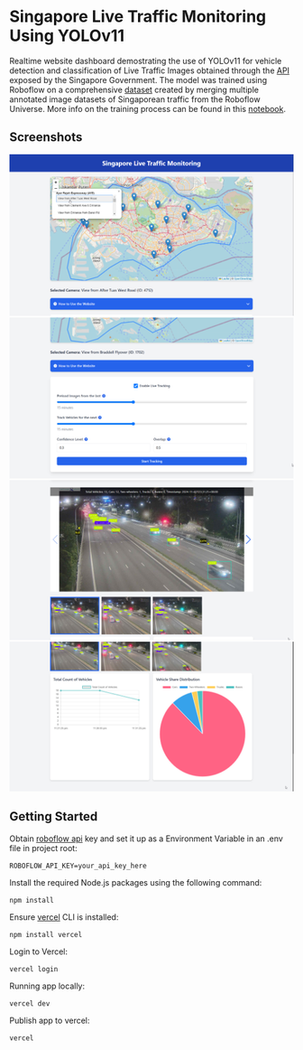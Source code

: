 # Singapore Live Traffic Monitoring Using YOLOv11
Realtime website dashboard demostrating the use of YOLOv11 for vehicle detection and classification of Live Traffic Images obtained through the [API](https://data.gov.sg/datasets/d_6cdb6b405b25aaaacbaf7689bcc6fae0/view#tag/default/GET/transport/traffic-images) exposed by the Singapore Government.
The model was trained using Roboflow on a comprehensive [dataset](https://universe.roboflow.com/blazestorm/vms-all/model/4) created by merging multiple annotated image datasets of Singaporean traffic from the Roboflow Universe.
More info on the training process can be found in this [notebook](https://colab.research.google.com/drive/1DUBVueSFdgIARI18qpFz1D-WBL5FGInM?usp=sharing).

## Screenshots
![demo1](media/demo1.png)
![demo2](media/demo2.png)
![demo3](media/demo3.png)
![demo4](media/demo4.png)

## Getting Started
Obtain [roboflow api](https://inference.roboflow.com/quickstart/configure_api_key/) key and set it up as a Environment Variable in an .env file in project root:
```
ROBOFLOW_API_KEY=your_api_key_here
```
Install the required Node.js packages using the following command:
```
npm install
```
Ensure [vercel](https://vercel.com/guides/using-express-with-vercel) CLI is installed:
```
npm install vercel
```
Login to Vercel:
```
vercel login
```
Running app locally:
```
vercel dev
```
Publish app to vercel:
```
vercel
```
